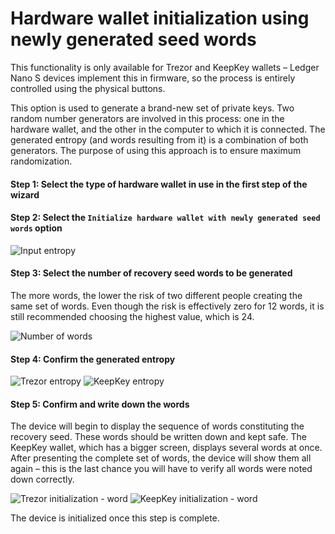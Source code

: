 # Hardware wallet initialization using newly generated seed words
This functionality is only available for Trezor and KeepKey wallets – Ledger Nano S devices implement this in firmware, so the process is entirely controlled using the physical buttons.

This option is used to generate a brand-new set of private keys. Two random number generators are involved in this process: one in the hardware wallet, and the other in the computer to which it is connected. The generated entropy (and words resulting from it) is a combination of both generators. The purpose of using this approach is to ensure maximum randomization.

#### Step 1: Select the type of hardware wallet in use in the first step of the wizard

#### Step 2: Select the `Initialize hardware wallet with newly generated seed words` option  
![Input entropy](img/hwri/init-action.png)

#### Step 3: Select the number of recovery seed words to be generated  
The more words, the lower the risk of two different people creating the same set of words. Even though the risk is effectively zero for 12 words, it is still recommended choosing the highest value, which is 24.  

![Number of words](img/hwri/rec-number-of-words.png)

#### Step 4: Confirm the generated entropy
![Trezor entropy](img/hwri/trezor-entropy.jpg)
![KeepKey entropy](img/hwri/keepkey-entropy.jpg)

#### Step 5: Confirm and write down the words
The device will begin to display the sequence of words constituting the recovery seed. These words should be written down and kept safe. The KeepKey wallet, which has a bigger screen, displays several words at once. After presenting the complete set of words, the device will show them all again – this is the last chance you will have to verify all words were noted down correctly.  

![Trezor initialization - word](img/hwri/trezor-init-word.jpg)
![KeepKey initialization - word](img/hwri/keepkey-init-word.jpg)  

The device is initialized once this step is complete.